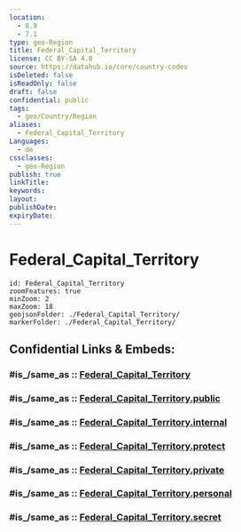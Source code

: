 ```yaml
---
location:
  - 8.9
  - 7.1
type: geo-Region
title: Federal_Capital_Territory
license: CC BY-SA 4.0
source: https://datahub.io/core/country-codes
isDeleted: false
isReadOnly: false
draft: false
confidential: public
tags:
  - geo/Country/Region
aliases:
  - Federal_Capital_Territory
Languages:
  - de
cssclasses:
  - geo-Region
publish: true
linkTitle:
keywords:
layout:
publishDate:
expiryDate:
---
```


# Federal_Capital_Territory

```leaflet
id: Federal_Capital_Territory
zoomFeatures: true 
minZoom: 2 
maxZoom: 18
geojsonFolder: ./Federal_Capital_Territory/
markerFolder: ./Federal_Capital_Territory/
```


## Confidential Links & Embeds: 

### #is_/same_as :: [Federal_Capital_Territory](/_Standards/Earth/Continent/Africa/Africa~Central/Nigeria/Zones~Nigeria/Nigeria~North-Central/Federal_Capital_Territory.md) 

### #is_/same_as :: [Federal_Capital_Territory.public](/_public/Earth/Continent/Africa/Africa~Central/Nigeria/Zones~Nigeria/Nigeria~North-Central/Federal_Capital_Territory.public.md) 

### #is_/same_as :: [Federal_Capital_Territory.internal](/_internal/Earth/Continent/Africa/Africa~Central/Nigeria/Zones~Nigeria/Nigeria~North-Central/Federal_Capital_Territory.internal.md) 

### #is_/same_as :: [Federal_Capital_Territory.protect](/_protect/Earth/Continent/Africa/Africa~Central/Nigeria/Zones~Nigeria/Nigeria~North-Central/Federal_Capital_Territory.protect.md) 

### #is_/same_as :: [Federal_Capital_Territory.private](/_private/Earth/Continent/Africa/Africa~Central/Nigeria/Zones~Nigeria/Nigeria~North-Central/Federal_Capital_Territory.private.md) 

### #is_/same_as :: [Federal_Capital_Territory.personal](/_personal/Earth/Continent/Africa/Africa~Central/Nigeria/Zones~Nigeria/Nigeria~North-Central/Federal_Capital_Territory.personal.md) 

### #is_/same_as :: [Federal_Capital_Territory.secret](/_secret/Earth/Continent/Africa/Africa~Central/Nigeria/Zones~Nigeria/Nigeria~North-Central/Federal_Capital_Territory.secret.md)

